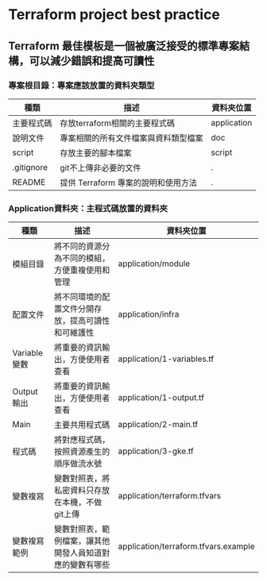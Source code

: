<!-- language: lang-zh -->
# Terraform project best practice

## Terraform 最佳模板是一個被廣泛接受的標準專案結構，可以減少錯誤和提高可讀性

### 專案根目錄：專案應該放置的資料夾類型

| 種類 | 描述 | 資料夾位置 |
| --- | --- | --- |
| 主要程式碼 | 存放terraform相關的主要程式碼 | application |
| 說明文件 | 專案相關的所有文件檔案與資料類型檔案 | doc |
| script | 存放主要的腳本檔案 | script |
| .gitignore | git不上傳非必要的文件 | . |
| README | 提供 Terraform 專案的說明和使用方法 | . |

### Application資料夾：主程式碼放置的資料夾

種類    | 描述                               | 資料夾位置
--------|------------------------------------|---------------------------
模組目錄 | 將不同的資源分為不同的模組，方便重複使用和管理 | application/module
配置文件 | 將不同環境的配置文件分開存放，提高可讀性和可維護性 | application/infra
Variable 變數 | 將重要的資訊輸出，方便使用者查看 | application/1-variables.tf
Output 輸出 | 將重要的資訊輸出，方便使用者查看 | application/1-output.tf
Main    | 主要共用程式碼                       | application/2-main.tf
程式碼   | 將對應程式碼，按照資源產生的順序做流水號 | application/3-gke.tf
變數複寫 | 變數對照表，將私密資料只存放在本機，不做git上傳 | application/terraform.tfvars
變數複寫範例 | 變數對照表，範例檔案，讓其他開發人員知道對應的變數有哪些 | application/terraform.tfvars.example
